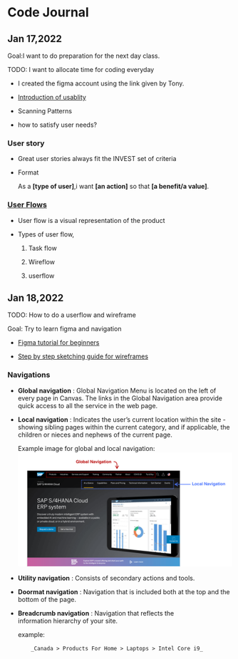 # Code Journal

## Jan 17,2022

Goal:I want to do preparation for the next day class.

TODO: I want to allocate time for coding everyday

  * I created the figma account using the link given by Tony.
  
  * [Introduction of usablity](https://www.nngroup.com/articles/usability-101-introduction-to-usability/)
 
  * Scanning Patterns

  * how to satisfy user needs?

### User story
 
  * Great user stories always fit the INVEST set of criteria

  * Format
       
       As a **[type of user]**,i want **[an action]** so that **[a benefit/a value]**.

### [User Flows](https://careerfoundry.com/en/blog/ux-design/what-are-user-flows/)
   
   * User flow is a visual representation of the product

   * Types of user flow,
      
       1. Task flow

       2. Wireflow

       3. userflow

## Jan 18,2022

  TODO: How to do a userflow and wireframe

  Goal: Try to learn figma and navigation

   * [Figma tutorial for beginners](https://www.youtube.com/watch?v=dXQ7IHkTiMM&list=PLXDU_eVOJTx7QHLShNqIXL1Cgbxj7HlN4&index=2)

   * [Step by step sketching guide for wireframes](https://www.nngroup.com/articles/draw-wireframe-even-if-you-cant-draw/)

### Navigations
   
   * **Global navigation** :  Global Navigation Menu is located on the 
     left of every page in Canvas. The links in the Global Navigation area provide quick access to all the service in the web page.
    
   * **Local navigation** :  Indicates the user’s current location within
     the site - showing sibling pages within the current category, and if applicable, the children or nieces and nephews of the current 
     page.

      Example image for global and local navigation:
      ![navigation](https://github.com/Mahalakshmi-24/code-journal1/blob/main/image/navigation.png) 

   * **Utility navigation** : Consists of secondary actions and tools.

   * **Doormat navigation** : Navigation that is included both at the 
      top and the bottom of the page.

   * **Breadcrumb navigation** : Navigation that reflects the  
       information hierarchy of your site.

       example:

             _Canada > Products For Home > Laptops > Intel Core i9_